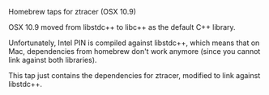 
Homebrew taps for ztracer (OSX 10.9)

OSX 10.9 moved from libstdc++ to libc++ as the default C++ library. 

Unfortunately, Intel PIN is compiled against libstdc++, which means that on Mac, dependencies
from homebrew don't work anymore (since you cannot link against both libraries).

This tap just contains the dependencies for ztracer, modified to link against libstdc++.
